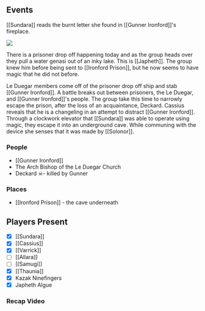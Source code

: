 ## Events
[[Sundara]] reads the burnt letter she found in [[Gunner Ironford]]'s fireplace.

**![](https://lh7-us.googleusercontent.com/fbnGhgAvX5LDENvqeeInK5rs8CqWWzKn4DDVCTGl8ULyZOXgnKMZWpC-Ppr8z4NsxBypw8CATAskhw95f7fdqNeLo0fL9H5SRUiF0A4R5X25Oa1zazJK7nWzlAaXTVFq7WyLvRLzLxZQz119J4UuCjQ)**

There is a prisoner drop off happening today and as the group heads over they pull a water genasi out of an inky lake. This is [[Japheth]]. The group knew him before being sent to [[Ironford Prison]], but he now seems to have magic that he did not before. 

Le Duegar members come off of the prisoner drop off ship and stab [[Gunner Ironford]]. A battle breaks out between prisoners, the Le Duegar, and [[Gunner Ironford]]'s people. The group take this time to narrowly escape the prison, after the loss of an acquaintance, Deckard. Cassius reveals that he is a changeling in an attempt to distract [[Gunner Ironford]]. Through a clockwork elevator that [[Sundara]] was able to operate using magic, they escape it into an underground cave. While communing with the device she senses that it was made by [[Solonor]].

### People
- [[Gunner Ironford]] 
- The Arch Bishop of the Le Duegar Church
- Deckard ☠- killed by Gunner

### Places 
- [[Ironford Prison]] - the cave underneath

## Players Present
- [x] [[Sundara]] 
- [x] [[Cassius]] 
- [x] [[Varrick]] 
- [ ] [[Allara]] 
- [ ] [[Samugi]] 
- [x] [[Thaunia]]
- [x] Kazak Ninefingers
- [x] Japheth Algue

### Recap Video
